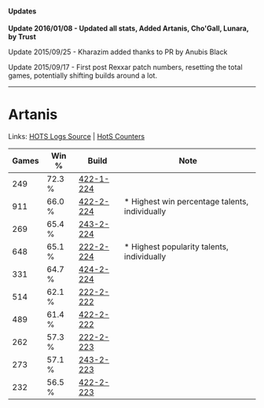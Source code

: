 #### Updates
**Update 2016/01/08 - Updated all stats, Added Artanis, Cho'Gall, Lunara, by Trust**

Update 2015/09/25 - Kharazim added thanks to PR by Anubis Black

Update 2015/09/17 - First post Rexxar patch numbers, resetting the total games, potentially shifting builds around a lot.

***

# Artanis

Links: [HOTS Logs Source](https://www.hotslogs.com/Sitewide/HeroDetails?Hero=Artanis) | [HotS Counters](http://hotscounters.com/#/hero/Artanis)

Games  | Win %  | Build     | Note
-----  | -----  | -----     | ----
249    | 72.3 % | [422-1-224](http://www.heroesfire.com/hots/talent-calculator/artanis#sF-e) | 
911    | 66.0 % | [422-2-224](http://www.heroesfire.com/hots/talent-calculator/artanis#sGEG) | * Highest win percentage talents, individually
269    | 65.4 % | [243-2-224](http://www.heroesfire.com/hots/talent-calculator/artanis#lRDW) | 
648    | 65.1 % | [222-2-224](http://www.heroesfire.com/hots/talent-calculator/artanis#kdyG) | * Highest popularity talents, individually
331    | 64.7 % | [424-2-224](http://www.heroesfire.com/hots/talent-calculator/artanis#sL6m) | 
514    | 62.1 % | [222-2-222](http://www.heroesfire.com/hots/talent-calculator/artanis#kdyE) | 
489    | 61.4 % | [422-2-222](http://www.heroesfire.com/hots/talent-calculator/artanis#sGEE) | 
262    | 57.3 % | [222-2-223](http://www.heroesfire.com/hots/talent-calculator/artanis#kdyF) | 
273    | 57.1 % | [243-2-223](http://www.heroesfire.com/hots/talent-calculator/artanis#lRDV) | 
232    | 56.5 % | [422-2-223](http://www.heroesfire.com/hots/talent-calculator/artanis#sGEF) | 
